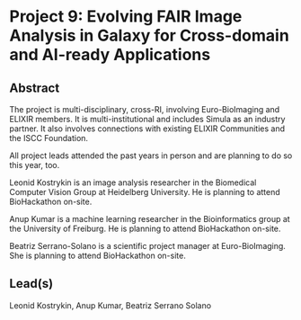 # Project 9: Evolving FAIR Image Analysis in Galaxy for Cross-domain and AI-ready Applications

## Abstract

The project is multi-disciplinary, cross-RI, involving Euro-BioImaging and ELIXIR members. It is multi-institutional and includes Simula as an industry partner. It also involves connections with existing ELIXIR Communities and the ISCC Foundation.

All project leads attended the past years in person and are planning to do so this year, too.

Leonid Kostrykin is an image analysis researcher in the Biomedical Computer Vision Group at Heidelberg University. He is planning to attend BioHackathon on-site.

Anup Kumar is a machine learning researcher in the Bioinformatics group at the University of Freiburg. He is planning to attend BioHackathon on-site.

Beatriz Serrano-Solano is a scientific project manager at Euro-BioImaging. She is planning to attend BioHackathon on-site.

## Lead(s)

Leonid Kostrykin, Anup Kumar, Beatriz Serrano Solano

